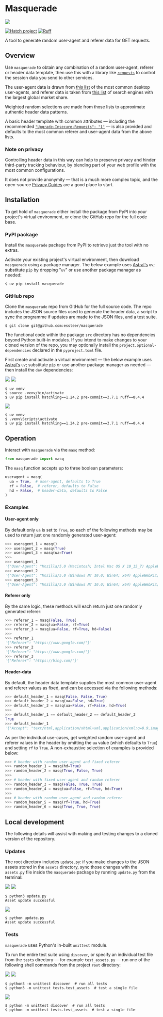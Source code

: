 # Masquerade

![](https://img.shields.io/badge/Python-3.8_|_3.9_|_3.10_|_3.11_|_3.12-3776AB.svg?style=flat&logo=Python&logoColor=white)

[![Hatch project](https://img.shields.io/badge/%F0%9F%A5%9A-Hatch-4051b5.svg)](https://github.com/pypa/hatch)
[![Ruff](https://img.shields.io/endpoint?url=https://raw.githubusercontent.com/astral-sh/ruff/main/assets/badge/v2.json)](https://github.com/astral-sh/ruff)


A tool to generate random user-agent and referer data for GET requests.

## Overview

Use `masquerade` to obtain any combination of a random user-agent, referer or header data template, then use this with a library like [`requests`](https://github.com/psf/requests) to control the session data you send to other services.

The user-agent data is drawn from [this list](https://www.useragents.me/) of the most common desktop user-agents, and referer data is taken from [this list](https://gs.statcounter.com/search-engine-market-share/desktop/worldwide) of search engines with the largest global market share.

Weighted random selections are made from those lists to approximate authentic header data patterns.

A basic header template with common attributes — including the recommended [`"Upgrade-Insecure-Requests": "1"`](https://stackoverflow.com/questions/31950470/what-is-the-upgrade-insecure-requests-http-header/32003517#32003517) — is also provided and defaults to the most common referer and user-agent data from the above lists.

### Note on privacy

Controlling header data in this way can help to preserve privacy and hinder third-party tracking behaviour, by blending part of your web profile with the most common configurations. 

It does not provide anonymity — that is a much more complex topic, and the open-source [Privacy Guides](https://www.privacyguides.org/en/) are a good place to start.

## Installation

To get hold of `masquerade` either install the package from PyPI into your project's virtual environment, or clone the GitHub repo for the full code base.

### PyPI package

Install the `masquerade` package from PyPI to retrieve just the tool with no extras.

Activate your existing project's virtual environment, then download `masquerade` using a package manager. The below example uses [Astral's](https://astral.sh/blog/uv) `uv`; substitute `pip` by dropping "`uv`" or use another package manager as needed: 

```console
$ uv pip install masquerade
```

### GitHub repo

Clone the `masquerade` repo from GitHub for the full source code. The repo includes the JSON source files used to generate the header data, a script to sync the programme if updates are made to the JSON files, and a test suite.

```console
$ git clone git@github.com:essteer/masquerade
```

The functional code within the package `src` directory has no dependencies beyond Python built-in modules. If you intend to make changes to your cloned version of the repo, you may optionally install the `project.optional-dependencies` declared in the `pyproject.toml` file.

First create and activate a virtual environment — the below example uses [Astral's](https://astral.sh/blog/uv) `uv`; substitute `pip` or use another package manager as needed — then install the `dev` dependencies:

![](https://img.shields.io/badge/Linux-FCC624.svg?style=flat&logo=Linux&logoColor=black)
![](https://img.shields.io/badge/macOS-000000.svg?style=flat&logo=Apple&logoColor=white)

```console
$ uv venv
$ source .venv/bin/activate
$ uv pip install hatchling==1.24.2 pre-commit==3.7.1 ruff==0.4.4
```

![](https://img.shields.io/badge/Windows-0078D4.svg?style=flat&logo=Windows&logoColor=white)

```console
$ uv venv
$ .venv\Scripts\activate
$ uv pip install hatchling==1.24.2 pre-commit==3.7.1 ruff==0.4.4
```

## Operation

Interact with `masquerade` via the `masq` method:

```python
from masquerade import masq
```

The `masq` function accepts up to three boolean parameters:

```python
useragent = masq(
  ua = True,  # user-agent, defaults to True
  rf = False,  # referer, defaults to False
  hd = False,  # header-data, defaults to False
)
```

### Examples

#### User-agent only

By default only `ua` is set to `True`, so each of the following methods may be used to return just one randomly generated user-agent:

```python
>>> useragent_1 = masq()
>>> useragent_2 = masq(True)
>>> useragent_3 = masq(ua=True)
>>>
>>> useragent_1
'{"User-Agent": "Mozilla/5.0 (Macintosh; Intel Mac OS X 10_15_7) AppleWebKit/537.36 (KHTML, like Gecko) Chrome/123.0.0.0 Safari/537.3"}'
>>> useragent_2
'{"User-Agent": "Mozilla/5.0 (Windows NT 10.0; Win64; x64) AppleWebKit/537.36 (KHTML, like Gecko) Chrome/122.0.0.0 Safari/537.36 Edg/122.0.0."}'
>>> useragent_3
'{"User-Agent": "Mozilla/5.0 (Windows NT 10.0; Win64; x64) AppleWebKit/537.36 (KHTML, like Gecko) Chrome/124.0.0.0 Safari/537.3"}'
```

#### Referer only

By the same logic, these methods will each return just one randomly generated referer:

```python
>>> referer_1 = masq(False, True)
>>> referer_2 = masq(ua=False, rf=True)
>>> referer_3 = masq(ua=False, rf=True, hd=False)
>>>
>>> referer_1
'{"Referer": "https://www.google.com/"}'
>>> referer_2
'{"Referer": "https://www.google.com/"}'
>>> referer_3
'{"Referer": "https://bing.com/"}'
```

#### Header-data

By default, the header data template supplies the most common user-agent and referer values as fixed, and can be accessed via the following methods:

```python
>>> default_header_1 = masq(False, False, True)
>>> default_header_2 = masq(ua=False, hd=True)
>>> default_header_3 = masq(ua=False, rf=False, hd=True)
>>>
>>> default_header_1 == default_header_2 == default_header_3
True
>>> default_header_1
'{"Accept": "text/html,application/xhtml+xml,application/xml;q=0.9,image/avif,image/webp,image/apng,*/*;q=0.8,application/signed-exchange;v=b3;q=0.7", "Accept-Encoding": "gzip, deflate, br", "Accept-Language": "en-US,en;q=0.5;", "Referer": "https://www.google.com/", "Sec-Fetch-Dest": "document", "Sec-Fetch-Mode": "navigate", "Sec-Fetch-Site": "none", "Sec-Fetch-User": "?1", "Upgrade-Insecure-Requests": "1", "User-Agent": "Mozilla/5.0 (Windows NT 10.0; Win64; x64) AppleWebKit/537.36 (KHTML, like Gecko) Chrome/124.0.0.0 Safari/537.3"}'
```

As per the individual use-cases, get weighted random user-agent and referer values in the header by omitting the `ua` value (which defaults to `True`) and setting `rf` to `True`. A non-exhaustive selection of examples is provided below:

```python
>>> # header with random user-agent and fixed referer
>>> random_header_1 = masq(hd=True)  
>>> random_header_2 = masq(True, False, True)
>>>
>>> # header with fixed user-agent and random referer
>>> random_header_3 = masq(False, True, True)
>>> random_header_4 = masq(ua=False, rf=True, hd=True)
>>>
>>> # header with random user-agent and random referer
>>> random_header_5 = masq(rf=True, hd=True)
>>> random_header_6 = masq(True, True, True)
```

## Local development

The following details will assist with making and testing changes to a cloned version of the repository.

### Updates

The root directory includes `update.py`: if you make changes to the JSON assets stored in the `assets` directory, sync those changes with the `assets.py` file inside the `masquerade` package by running `update.py` from the terminal:

![](https://img.shields.io/badge/Linux-FCC624.svg?style=flat&logo=Linux&logoColor=black)
![](https://img.shields.io/badge/macOS-000000.svg?style=flat&logo=Apple&logoColor=white)

```console
$ python3 update.py
Asset update successful
```

![](https://img.shields.io/badge/Windows-0078D4.svg?style=flat&logo=Windows&logoColor=white)

```console
$ python update.py
Asset update successful
```

### Tests

`masquerade` uses Python's in-built `unittest` module. 

To run the entire test suite using `discover`, or specify an individual test file from the `tests` directory — for example `test_assets.py` — run one of the following shell commands from the project `root` directory:

![](https://img.shields.io/badge/Linux-FCC624.svg?style=flat&logo=Linux&logoColor=black)
![](https://img.shields.io/badge/macOS-000000.svg?style=flat&logo=Apple&logoColor=white)

```console
$ python3 -m unittest discover  # run all tests
$ python3 -m unittest tests.test_assets  # test a single file
```

![](https://img.shields.io/badge/Windows-0078D4.svg?style=flat&logo=Windows&logoColor=white)

```console
$ python -m unittest discover  # run all tests
$ python -m unittest tests.test_assets  # test a single file
```
